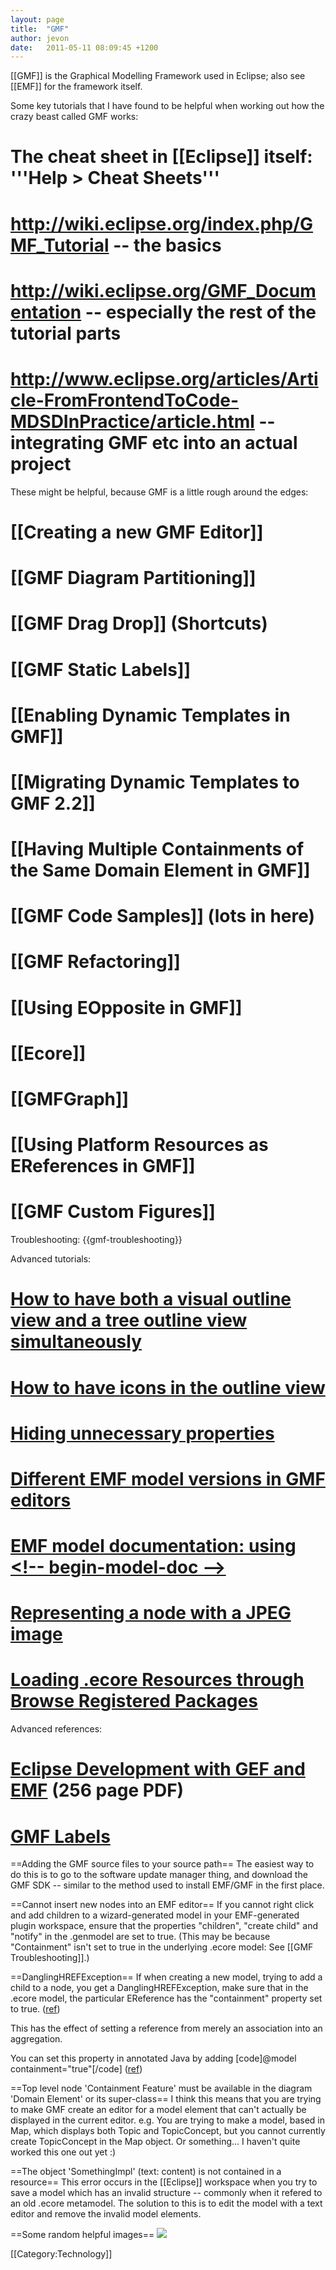 ```yaml
---
layout: page
title:  "GMF"
author: jevon
date:   2011-05-11 08:09:45 +1200
---
```


[[GMF]] is the Graphical Modelling Framework used in Eclipse; also see [[EMF]] for the framework itself.

Some key tutorials that I have found to be helpful when working out how the crazy beast called GMF works:
# The cheat sheet in [[Eclipse]] itself: '''Help > Cheat Sheets'''
# http://wiki.eclipse.org/index.php/GMF_Tutorial -- the basics
# http://wiki.eclipse.org/GMF_Documentation -- especially the rest of the tutorial parts
# http://www.eclipse.org/articles/Article-FromFrontendToCode-MDSDInPractice/article.html -- integrating GMF etc into an actual project

These might be helpful, because GMF is a little rough around the edges:
# [[Creating a new GMF Editor]]
# [[GMF Diagram Partitioning]]
# [[GMF Drag Drop]] (Shortcuts)
# [[GMF Static Labels]]
# [[Enabling Dynamic Templates in GMF]]
# [[Migrating Dynamic Templates to GMF 2.2]]
# [[Having Multiple Containments of the Same Domain Element in GMF]]
# [[GMF Code Samples]] (lots in here)
# [[GMF Refactoring]]
# [[Using EOpposite in GMF]]
# [[Ecore]]
# [[GMFGraph]]
# [[Using Platform Resources as EReferences in GMF]]
# [[GMF Custom Figures]]

Troubleshooting:
{{gmf-troubleshooting}}

Advanced tutorials:
# <a href="http://dev.eclipse.org/newslists/news.eclipse.modeling.gmf/msg02849.html">How to have both a visual outline view and a tree outline view simultaneously</a>
# <a href="http://dev.eclipse.org/newslists/news.eclipse.modeling.gmf/msg00341.html">How to have icons in the outline view</a>
# <a href="http://dev.eclipse.org/newslists/news.eclipse.modeling.gmf/msg15217.html">Hiding unnecessary properties</a>
# <a href="http://dev.eclipse.org/newslists/news.eclipse.modeling.gmf/msg12453.html">Different EMF model versions in GMF editors</a>
# <a href="http://dev.eclipse.org/newslists/news.eclipse.tools.emf/msg19591.html">EMF model documentation: using &lt;!-- begin-model-doc --&gt;</a>
# <a href="http://dev.eclipse.org/newslists/news.eclipse.modeling.gmf/msg15911.html">Representing a node with a JPEG image</a>
# <a href="http://www.eclipse.org/forums/index.php/m/669505/">Loading .ecore Resources through Browse Registered Packages</a>

Advanced references:
# <a href="http://publib-b.boulder.ibm.com/Redbooks.nsf/RedbookAbstracts/sg246302.html">Eclipse Development with GEF and EMF</a> (256 page PDF)
# <a href="http://wiki.eclipse.org/GMF_Labels">GMF Labels</a>

==Adding the GMF source files to your source path==
The easiest way to do this is to go to the software update manager thing, and download the GMF SDK -- similar to the method used to install EMF/GMF in the first place.

==Cannot insert new nodes into an EMF editor==
If you cannot right click and add children to a wizard-generated model in your EMF-generated plugin workspace, ensure that the properties "children", "create child" and "notify" in the .genmodel are set to true. (This may be because "Containment" isn't set to true in the underlying .ecore model: See [[GMF Troubleshooting]].)

==DanglingHREFException==
If when creating a new model, trying to add a child to a node, you get a DanglingHREFException, make sure that in the .ecore model, the particular EReference has the "containment" property set to true. (<a href="http://dev.eclipse.org/newslists/news.eclipse.tools.emf/msg18498.html">ref</a>)

This has the effect of setting a reference from merely an association into an aggregation.

You can set this property in annotated Java by adding
[code]@model containment="true"[/code]
(<a href="http://www.persiflage-n-piffle.com/blog/2007/04/emf-containment-behaviour/">ref</a>)

==Top level node 'Containment Feature' must be available in the diagram 'Domain Element' or its super-class==
I think this means that you are trying to make GMF create an editor for a model element that can't actually be displayed in the current editor. e.g. You are trying to make a model, based in Map, which displays both Topic and TopicConcept, but you cannot currently create TopicConcept in the Map object. Or something... I haven't quite worked this one out yet :)

==The object 'SomethingImpl' (text: content) is not contained in a resource==
This error occurs in the [[Eclipse]] workspace when you try to save a model which has an invalid structure -- commonly when it refered to an old .ecore metamodel. The solution to this is to edit the model with a text editor and remove the invalid model elements.

==Some random helpful images==
<img src="/img/emf-graphical-definition.png">

[[Category:Technology]]